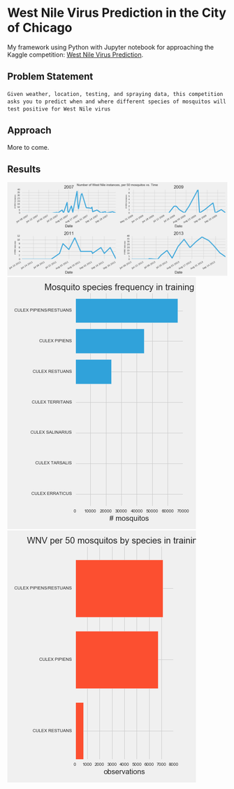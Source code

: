 # West Nile Virus Prediction in the City of Chicago

My framework using Python with Jupyter notebook for approaching the Kaggle competition: [West Nile Virus Prediction](https://www.kaggle.com/c/predict-west-nile-virus).

## Problem Statement
`Given weather, location, testing, and spraying data, this competition asks you to predict when and where different species of mosquitos will test positive for West Nile virus`

## Approach

More to come.

## Results

<img src='results/wnv_vs_date.png'>
<img src='results/Mosquito species frequency in training data.png'>
<img src='results/WNV per 50 mosquitos by species in training data.png'>
